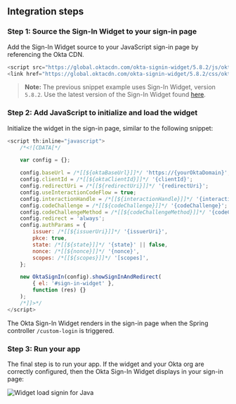 ## Integration steps

### Step 1: Source the Sign-In Widget to your sign-in page

Add the Sign-In Widget source to your JavaScript sign-in page by referencing the Okta CDN.

```javascript
<script src="https://global.oktacdn.com/okta-signin-widget/5.8.2/js/okta-sign-in.min.js" type="text/javascript"></script>
<link href="https://global.oktacdn.com/okta-signin-widget/5.8.2/css/okta-sign-in.min.css" type="text/css" rel="stylesheet"/>
```

> **Note:** The previous snippet example uses Sign-In Widget, version `5.8.2`. Use the latest version of the Sign-In Widget found [here](https://github.com/okta/okta-signin-widget/releases/).

### Step 2: Add JavaScript to initialize and load the widget

Initialize the widget in the sign-in page, similar to the following snippet:

```javascript
<script th:inline="javascript">
    /*<![CDATA[*/

    var config = {};

    config.baseUrl = /*[[${oktaBaseUrl}]]*/ 'https://{yourOktaDomain}';
    config.clientId = /*[[${oktaClientId}]]*/ '{clientId}';
    config.redirectUri = /*[[${redirectUri}]]*/ '{redirectUri}';
    config.useInteractionCodeFlow = true;
    config.interactionHandle = /*[[${interactionHandle}]]*/ '{interactionHandle}';
    config.codeChallenge = /*[[${codeChallenge}]]*/ '{codeChallenge}';
    config.codeChallengeMethod = /*[[${codeChallengeMethod}]]*/ '{codeChallengeMethod}';
    config.redirect = 'always';
    config.authParams = {
        issuer: /*[[${issuerUri}]]*/ '{issuerUri}',
        pkce: true,
        state: /*[[${state}]]*/ '{state}' || false,
        nonce: /*[[${nonce}]]*/ '{nonce}',
        scopes: /*[[${scopes}]]*/ '[scopes]',
    };

    new OktaSignIn(config).showSignInAndRedirect(
        { el: '#sign-in-widget' },
        function (res) {}
    );
    /*]]>*/
</script>
```

The Okta Sign-In Widget renders in the sign-in page when the Spring controller `/custom-login` is triggered.

### Step 3: Run your app

The final step is to run your app. If the widget and your Okta org are correctly
configured, then the Okta Sign-In Widget displays in your sign-in page:

<div class="common-image-format">

![Widget load signin for Java](/img/oie-embedded-sdk/oie-embedded-widget-use-case-load-screen-signin-java.png
 "Widget load signin for Java")

</div>
